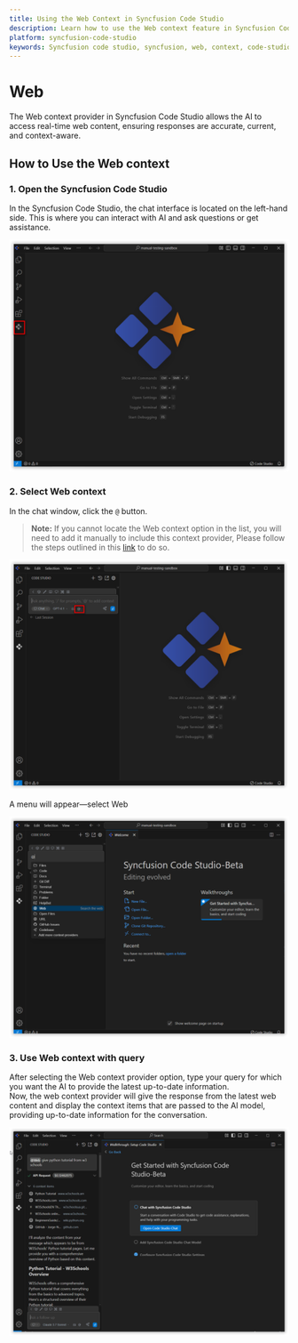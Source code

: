 ```yaml
---
title: Using the Web Context in Syncfusion Code Studio
description: Learn how to use the Web context feature in Syncfusion Code Studio to access real-time web content for the most current and accurate AI responses.
platform: syncfusion-code-studio
keywords: Syncfusion code studio, syncfusion, web, context, code-studio, real-time, AI, developer-tools, productivity
---
```

 
# Web 
 
The Web context provider in Syncfusion Code Studio allows the AI to access real-time web content, ensuring responses are accurate, current, and context-aware.
 
## How to Use the Web context
 
### 1. Open the Syncfusion Code Studio
 
In the Syncfusion Code Studio, the chat interface is located on the left-hand side. This is where you can interact with AI and ask questions or get assistance.

<img src="../../feature-images/open_chat.png" alt="openchat" />
 
### 2. Select Web context
 
In the chat window, click the `@` button.  
> **Note:** If you cannot locate the Web context option in the list, you will need to add it manually to include this context provider, Please follow the steps outlined in this [link](https://help.syncfusioncody.com/syncfusion-code-studio/features/context-providers/add-more-contextproviders/How-to-configure-more-contextproviders) to do so.

<img src="../../feature-images/click-context.png" alt="click context" />
 
A menu will appear—select Web

<img src="../../feature-images/web-opencontext.png" alt="open context" />
 
### 3. Use Web context with query
 
After selecting the Web context provider option, type your query for which you want the AI to provide the latest up-to-date information.  
Now, the web context provider will give the response from the latest web content and display the context items that are passed to the AI model, providing up-to-date information for the conversation.

<img src="../../feature-images/web-output.png" alt="output" />